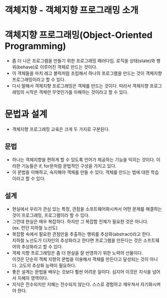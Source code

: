 객체지향 - 객체지향 프로그래밍 소개
====================================

# 객체지향 프로그래밍(Object-Oriented Programming)
* 좀 더 나은 프로그램을 만들기 위한 프로그래밍 패러다임. 로직을 상태(state)와 행위(behave)로 이루어진 객체로 만드는 것이다.   
* 이 객체들을 마치 레고 블럭처럼 조립해서 하나의 프로그램을 만드는 것이 객체지향 프로그래밍이라고 할 수 있다.
* 다시 말해서 객체지향 프로그래밍은 객체를 만드는 것이다. 따라서 객체지향 프로그래밍의 시작은 객체란 무엇인가를 이해하는 것이라고 할 수 있다.

# 문법과 설계
* 객체지향 프로그래밍 교육은 크게 두 가지로 구분된다.

## 문법
* 하나는 객체지향을 편하게 할 수 있도록 언어가 제공하는 기능을 익히는 것이다. 이러한 기능들은 if, for문처럼 문법적인 구성을 가지고 있다.
* 이 문법을 이해하고, 숙지해야 객체를 만들 수 있다. 객체를 만드는 법에 대한 학습이라고 할 수 있다.

## 설계
* 현실에서 우리가 관심 있는 특정, 관점을 소프트웨어화시켜서 어떤 문제를 해결하는 것이 프로그래밍, 프로그램이라 할 수 있다.
* 그런데 현실은 매우 복잡하다. 하지만 그 복잡함 전체가 필요한 것은 아니다.   
(ex. 런던 지하철 노선도)
* 복잡함 속에서 필요한 관점만을 추출하는 행위를 추상화(abstract)라고 한다.   
지하철 노선도가 디자인의 추상화라고 한다면 프로그램을 만든다는 것은 소프트웨어의 추상화라고 할 수 있다.
* 객체 지향 프로그래밍은 좀 더 현실을 잘 반영하기 위한 노력의 산물이다.   
이것은 단순히 객체 지향의 문법을 이용해서 객체를 만든다고 달성되는 것이 아니다. 고도의 추상화 능력이 필요하다.
* 좋은 설계는 문법을 배우는 것보다 훨씬 어려운 일이다. 심지어 이것은 지식을 넘어서 지혜의 영역이다.
* 지식은 전수되지만 지혜는 전수되지 않는다. 스스로 경험하고 깨우쳐서 자기화시켜야 한다.
